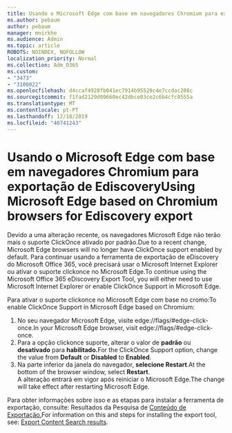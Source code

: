 ```yaml
---
title: Usando o Microsoft Edge com base em navegadores Chromium para exportação de Ediscovery
ms.author: pebaum
author: pebaum
manager: mnirkhe
ms.audience: Admin
ms.topic: article
ROBOTS: NOINDEX, NOFOLLOW
localization_priority: Normal
ms.collection: Adm_O365
ms.custom:
- "3473"
- "3100022"
ms.openlocfilehash: d4ccaf4928fb041ec7914b95520c4e7ccdac208c
ms.sourcegitcommit: f1fad2129d09660ec42dbce03ce2c6b4cfc9555a
ms.translationtype: MT
ms.contentlocale: pt-PT
ms.lasthandoff: 12/18/2019
ms.locfileid: "40741243"
---
```

# <a name="using-microsoft-edge-based-on-chromium-browsers-for-ediscovery-export"></a><span data-ttu-id="ea8c7-102">Usando o Microsoft Edge com base em navegadores Chromium para exportação de Ediscovery</span><span class="sxs-lookup"><span data-stu-id="ea8c7-102">Using Microsoft Edge based on Chromium browsers for Ediscovery export</span></span>

<span data-ttu-id="ea8c7-103">Devido a uma alteração recente, os navegadores Microsoft Edge não terão mais o suporte ClickOnce ativado por padrão.</span><span class="sxs-lookup"><span data-stu-id="ea8c7-103">Due to a recent change, Microsoft Edge browsers will no longer have ClickOnce support enabled by default.</span></span> <span data-ttu-id="ea8c7-104">Para continuar usando a ferramenta de exportação de eDiscovery do Microsoft Office 365, você precisará usar o Microsoft Internet Explorer ou ativar o suporte clickonce no Microsoft Edge.</span><span class="sxs-lookup"><span data-stu-id="ea8c7-104">To continue using the Microsoft Office 365 eDiscovery Export Tool, you will either need to use Microsoft Internet Explorer or enable ClickOnce Support in Microsoft Edge.</span></span> 

<span data-ttu-id="ea8c7-105">Para ativar o suporte clickonce no Microsoft Edge com base no cromo:</span><span class="sxs-lookup"><span data-stu-id="ea8c7-105">To enable ClickOnce Support in Microsoft Edge based on Chromium:</span></span> 
1. <span data-ttu-id="ea8c7-106">No seu navegador Microsoft Edge, visite edge://flags/#edge-click-once.</span><span class="sxs-lookup"><span data-stu-id="ea8c7-106">In your Microsoft Edge browser, visit edge://flags/#edge-click-once.</span></span>
2. <span data-ttu-id="ea8c7-107">Para a opção clickonce suporte, alterar o valor de **padrão** ou **desativado** para **habilitado.**</span><span class="sxs-lookup"><span data-stu-id="ea8c7-107">For the ClickOnce Support option, change the value from **Default** or **Disabled** to **Enabled**.</span></span> 
3. <span data-ttu-id="ea8c7-108">Na parte inferior da janela do navegador, **selecione Restart**.</span><span class="sxs-lookup"><span data-stu-id="ea8c7-108">At the bottom of the browser window, select **Restart**.</span></span> <br>
 <span data-ttu-id="ea8c7-109">A alteração entrará em vigor após reiniciar o Microsoft Edge.</span><span class="sxs-lookup"><span data-stu-id="ea8c7-109">The change will take effect after restarting Microsoft Edge.</span></span> 

<span data-ttu-id="ea8c7-110">Para obter informações sobre isso e as etapas para instalar a ferramenta de exportação, consulte: Resultados da Pesquisa de [Conteúdo de Exportação.](https://docs.microsoft.com/microsoft-365/compliance/export-search-results)</span><span class="sxs-lookup"><span data-stu-id="ea8c7-110">For information on this and steps for installing the  export tool, see: [ Export Content Search results](https://docs.microsoft.com/microsoft-365/compliance/export-search-results).</span></span>